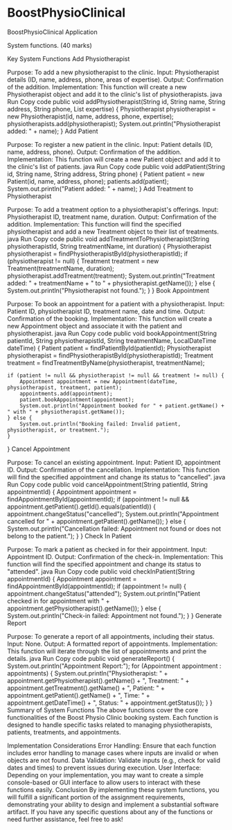 # BoostPhysioClinical
BoostPhysioClinical Application


System functions. (40 marks)

Key System Functions
Add Physiotherapist

Purpose: To add a new physiotherapist to the clinic.
Input: Physiotherapist details (ID, name, address, phone, areas of expertise).
Output: Confirmation of the addition.
Implementation: This function will create a new Physiotherapist object and add it to the clinic's list of physiotherapists.
java
Run
Copy code
public void addPhysiotherapist(String id, String name, String address, String phone, List<String> expertise) {
    Physiotherapist physiotherapist = new Physiotherapist(id, name, address, phone, expertise);
    physiotherapists.add(physiotherapist);
    System.out.println("Physiotherapist added: " + name);
}
Add Patient

Purpose: To register a new patient in the clinic.
Input: Patient details (ID, name, address, phone).
Output: Confirmation of the addition.
Implementation: This function will create a new Patient object and add it to the clinic's list of patients.
java
Run
Copy code
public void addPatient(String id, String name, String address, String phone) {
    Patient patient = new Patient(id, name, address, phone);
    patients.add(patient);
    System.out.println("Patient added: " + name);
}
Add Treatment to Physiotherapist

Purpose: To add a treatment option to a physiotherapist's offerings.
Input: Physiotherapist ID, treatment name, duration.
Output: Confirmation of the addition.
Implementation: This function will find the specified physiotherapist and add a new Treatment object to their list of treatments.
java
Run
Copy code
public void addTreatmentToPhysiotherapist(String physiotherapistId, String treatmentName, int duration) {
    Physiotherapist physiotherapist = findPhysiotherapistById(physiotherapistId);
    if (physiotherapist != null) {
        Treatment treatment = new Treatment(treatmentName, duration);
        physiotherapist.addTreatment(treatment);
        System.out.println("Treatment added: " + treatmentName + " to " + physiotherapist.getName());
    } else {
        System.out.println("Physiotherapist not found.");
    }
}
Book Appointment

Purpose: To book an appointment for a patient with a physiotherapist.
Input: Patient ID, physiotherapist ID, treatment name, date and time.
Output: Confirmation of the booking.
Implementation: This function will create a new Appointment object and associate it with the patient and physiotherapist.
java
Run
Copy code
public void bookAppointment(String patientId, String physiotherapistId, String treatmentName, LocalDateTime dateTime) {
    Patient patient = findPatientById(patientId);
    Physiotherapist physiotherapist = findPhysiotherapistById(physiotherapistId);
    Treatment treatment = findTreatmentByName(physiotherapist, treatmentName);
    
    if (patient != null && physiotherapist != null && treatment != null) {
        Appointment appointment = new Appointment(dateTime, physiotherapist, treatment, patient);
        appointments.add(appointment);
        patient.bookAppointment(appointment);
        System.out.println("Appointment booked for " + patient.getName() + " with " + physiotherapist.getName());
    } else {
        System.out.println("Booking failed: Invalid patient, physiotherapist, or treatment.");
    }
}
Cancel Appointment

Purpose: To cancel an existing appointment.
Input: Patient ID, appointment ID.
Output: Confirmation of the cancellation.
Implementation: This function will find the specified appointment and change its status to "cancelled".
java
Run
Copy code
public void cancelAppointment(String patientId, String appointmentId) {
    Appointment appointment = findAppointmentById(appointmentId);
    if (appointment != null && appointment.getPatient().getId().equals(patientId)) {
        appointment.changeStatus("cancelled");
        System.out.println("Appointment cancelled for " + appointment.getPatient().getName());
    } else {
        System.out.println("Cancellation failed: Appointment not found or does not belong to the patient.");
    }
}
Check In Patient

Purpose: To mark a patient as checked in for their appointment.
Input: Appointment ID.
Output: Confirmation of the check-in.
Implementation: This function will find the specified appointment and change its status to "attended".
java
Run
Copy code
public void checkInPatient(String appointmentId) {
    Appointment appointment = findAppointmentById(appointmentId);
    if (appointment != null) {
        appointment.changeStatus("attended");
        System.out.println("Patient checked in for appointment with " + appointment.getPhysiotherapist().getName());
    } else {
        System.out.println("Check-in failed: Appointment not found.");
    }
}
Generate Report

Purpose: To generate a report of all appointments, including their status.
Input: None.
Output: A formatted report of appointments.
Implementation: This function will iterate through the list of appointments and print the details.
java
Run
Copy code
public void generateReport() {
    System.out.println("Appointment Report:");
    for (Appointment appointment : appointments) {
        System.out.println("Physiotherapist: " + appointment.getPhysiotherapist().getName() +
                           ", Treatment: " + appointment.getTreatment().getName() +
                           ", Patient: " + appointment.getPatient().getName() +
                           ", Time: " + appointment.getDateTime() +
                           ", Status: " + appointment.getStatus());
    }
}
Summary of System Functions
The above functions cover the core functionalities of the Boost Physio Clinic booking system. Each function is designed to handle specific tasks related to managing physiotherapists, patients, treatments, and appointments.

Implementation Considerations
Error Handling: Ensure that each function includes error handling to manage cases where inputs are invalid or when objects are not found.
Data Validation: Validate inputs (e.g., check for valid dates and times) to prevent issues during execution.
User Interface: Depending on your implementation, you may want to create a simple console-based or GUI interface to allow users to interact with these functions easily.
Conclusion
By implementing these system functions, you will fulfill a significant portion of the assignment requirements, demonstrating your ability to design and implement a substantial software artifact. If you have any specific questions about any of the functions or need further assistance, feel free to ask!
